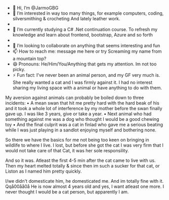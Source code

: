 - 👋 Hi, I’m @JarmoGBG
- 👀 I’m interested in way too many things, for example computers, coding, silversmithing & crocheting And lately leather work.
- 
- 🌱 I’m currently studying a C# .Net continuation course. To refresh my knowledge and learn about frontend, bootstrap, Azure and so forth
- 
- 💞️ I’m looking to collaborate on anything that seems interesting and fun
- 📫 How to reach me: message me here or try Screaming my name from a mountain top?
- 😄 Pronouns: He/Him/You/Anything that gets my attention. Im not too picky.
- ⚡ Fun fact: I've never been an animal person, and my GF very much is. She really wanted a cat and I was firmly against it.
I had no interest sharing my living space with a animal or have anything to do with them.

My aversion against animals can probably be boiled down to three incidents:
• A mean swan that hit me pretty hard with the hard beak of his and it took a whole lot of interference by my mother before the swan finally gave up. I was like 3 years, give or take a year.
 • Next animal who had something against me was a dog who thought I would be a good chewing toy
  • And the final culprit was a cat in finlad who gave me a serious beating while I was just playing in a sandlot enjoying myself and bothering none.

So there we have the basics for me not being too keen on bringing in wildlife to where I live.
I lost, but before she got the cat I was very firm that I would not take care of that Cat, it was her sole responsility.

And so it was. Atleast the first 4-5 min after the cat came to live with us. Then my heart melted totally & since then im such a sucker for that cat, or Liston as I named him pretty quickly.

I/we didn't domesticate him, he domesticated me. And im totally fine with it. Qqå00åå0å
He is now almost 4 years old and yes, I want atleast one more. I never thought I would be a cat person,
but apparently I am. 
<!--

-
JarmoGBG/JarmoGBG is a ✨ special ✨ repository because its `README.md` (this file) appears on your GitHub profile.
You can click the Preview link to take a look at your changes.
--->
